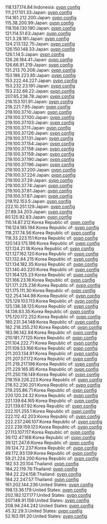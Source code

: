 118.137.174.84:Indonesia: [ovpn config](vpn/118_137_174_84.ovpn)  
111.217.101.33:Japan: [ovpn config](vpn/111_217_101_33.ovpn)  
114.161.212.200:Japan: [ovpn config](vpn/114_161_212_200.ovpn)  
115.38.200.99:Japan: [ovpn config](vpn/115_38_200_99.ovpn)  
118.156.130.190:Japan: [ovpn config](vpn/118_156_130_190.ovpn)  
121.114.51.63:Japan: [ovpn config](vpn/121_114_51_63.ovpn)  
121.3.28.181:Japan: [ovpn config](vpn/121_3_28_181.ovpn)  
124.213.132.75:Japan: [ovpn config](vpn/124_213_132_75.ovpn)  
126.150.148.33:Japan: [ovpn config](vpn/126_150_148_33.ovpn)  
126.1.14.5:Japan: [ovpn config](vpn/126_1_14_5.ovpn)  
126.26.184.41:Japan: [ovpn config](vpn/126_26_184_41.ovpn)  
126.66.91.219:Japan: [ovpn config](vpn/126_66_91_219.ovpn)  
131.213.70.208:Japan: [ovpn config](vpn/131_213_70_208.ovpn)  
153.186.223.85:Japan: [ovpn config](vpn/153_186_223_85.ovpn)  
153.222.44.227:Japan: [ovpn config](vpn/153_222_44_227.ovpn)  
153.232.23.191:Japan: [ovpn config](vpn/153_232_23_191.ovpn)  
153.232.66.22:Japan: [ovpn config](vpn/153_232_66_22.ovpn)  
207.65.238.78:Japan: [ovpn config](vpn/207_65_238_78.ovpn)  
216.153.101.91:Japan: [ovpn config](vpn/216_153_101_91.ovpn)  
218.221.7.95:Japan: [ovpn config](vpn/218_221_7_95.ovpn)  
219.100.37.10:Japan: [ovpn config](vpn/219_100_37_10.ovpn)  
219.100.37.100:Japan: [ovpn config](vpn/219_100_37_100.ovpn)  
219.100.37.103:Japan: [ovpn config](vpn/219_100_37_103.ovpn)  
219.100.37.11:Japan: [ovpn config](vpn/219_100_37_11.ovpn)  
219.100.37.126:Japan: [ovpn config](vpn/219_100_37_126.ovpn)  
219.100.37.131:Japan: [ovpn config](vpn/219_100_37_131.ovpn)  
219.100.37.154:Japan: [ovpn config](vpn/219_100_37_154.ovpn)  
219.100.37.158:Japan: [ovpn config](vpn/219_100_37_158.ovpn)  
219.100.37.159:Japan: [ovpn config](vpn/219_100_37_159.ovpn)  
219.100.37.190:Japan: [ovpn config](vpn/219_100_37_190.ovpn)  
219.100.37.196:Japan: [ovpn config](vpn/219_100_37_196.ovpn)  
219.100.37.200:Japan: [ovpn config](vpn/219_100_37_200.ovpn)  
219.100.37.224:Japan: [ovpn config](vpn/219_100_37_224.ovpn)  
219.100.37.29:Japan: [ovpn config](vpn/219_100_37_29.ovpn)  
219.100.37.74:Japan: [ovpn config](vpn/219_100_37_74.ovpn)  
219.100.37.81:Japan: [ovpn config](vpn/219_100_37_81.ovpn)  
219.100.37.87:Japan: [ovpn config](vpn/219_100_37_87.ovpn)  
219.112.153.5:Japan: [ovpn config](vpn/219_112_153_5.ovpn)  
222.10.251.129:Japan: [ovpn config](vpn/222_10_251_129.ovpn)  
27.89.34.203:Japan: [ovpn config](vpn/27_89_34_203.ovpn)  
60.125.92.83:Japan: [ovpn config](vpn/60_125_92_83.ovpn)  
110.14.87.212:Korea Republic of: [ovpn config](vpn/110_14_87_212.ovpn)  
116.124.185.194:Korea Republic of: [ovpn config](vpn/116_124_185_194.ovpn)  
118.217.74.56:Korea Republic of: [ovpn config](vpn/118_217_74_56.ovpn)  
118.33.223.151:Korea Republic of: [ovpn config](vpn/118_33_223_151.ovpn)  
120.143.175.186:Korea Republic of: [ovpn config](vpn/120_143_175_186.ovpn)  
121.124.21.18:Korea Republic of: [ovpn config](vpn/121_124_21_18.ovpn)  
121.127.162.120:Korea Republic of: [ovpn config](vpn/121_127_162_120.ovpn)  
121.132.84.215:Korea Republic of: [ovpn config](vpn/121_132_84_215.ovpn)  
121.134.182.35:Korea Republic of: [ovpn config](vpn/121_134_182_35.ovpn)  
121.140.40.220:Korea Republic of: [ovpn config](vpn/121_140_40_220.ovpn)  
121.164.125.23:Korea Republic of: [ovpn config](vpn/121_164_125_23.ovpn)  
121.166.23.18:Korea Republic of: [ovpn config](vpn/121_166_23_18.ovpn)  
121.171.225.236:Korea Republic of: [ovpn config](vpn/121_171_225_236.ovpn)  
121.175.111.30:Korea Republic of: [ovpn config](vpn/121_175_111_30.ovpn)  
122.254.144.98:Korea Republic of: [ovpn config](vpn/122_254_144_98.ovpn)  
125.129.103.113:Korea Republic of: [ovpn config](vpn/125_129_103_113.ovpn)  
125.138.38.125:Korea Republic of: [ovpn config](vpn/125_138_38_125.ovpn)  
14.138.83.35:Korea Republic of: [ovpn config](vpn/14_138_83_35.ovpn)  
175.120.172.252:Korea Republic of: [ovpn config](vpn/175_120_172_252.ovpn)  
180.231.34.148:Korea Republic of: [ovpn config](vpn/180_231_34_148.ovpn)  
182.218.255.210:Korea Republic of: [ovpn config](vpn/182_218_255_210.ovpn)  
183.96.142.94:Korea Republic of: [ovpn config](vpn/183_96_142_94.ovpn)  
210.181.77.125:Korea Republic of: [ovpn config](vpn/210_181_77_125.ovpn)  
211.104.222.71:Korea Republic of: [ovpn config](vpn/211_104_222_71.ovpn)  
211.109.53.166:Korea Republic of: [ovpn config](vpn/211_109_53_166.ovpn)  
211.203.134.91:Korea Republic of: [ovpn config](vpn/211_203_134_91.ovpn)  
211.207.57.172:Korea Republic of: [ovpn config](vpn/211_207_57_172.ovpn)  
211.219.217.196:Korea Republic of: [ovpn config](vpn/211_219_217_196.ovpn)  
211.229.165.85:Korea Republic of: [ovpn config](vpn/211_229_165_85.ovpn)  
211.250.116.149:Korea Republic of: [ovpn config](vpn/211_250_116_149.ovpn)  
218.159.226.223:Korea Republic of: [ovpn config](vpn/218_159_226_223.ovpn)  
218.52.230.201:Korea Republic of: [ovpn config](vpn/218_52_230_201.ovpn)  
219.255.86.71:Korea Republic of: [ovpn config](vpn/219_255_86_71.ovpn)  
220.120.24.32:Korea Republic of: [ovpn config](vpn/220_120_24_32.ovpn)  
221.139.64.165:Korea Republic of: [ovpn config](vpn/221_139_64_165.ovpn)  
221.139.67.92:Korea Republic of: [ovpn config](vpn/221_139_67_92.ovpn)  
222.101.255.1:Korea Republic of: [ovpn config](vpn/222_101_255_1.ovpn)  
222.112.42.203:Korea Republic of: [ovpn config](vpn/222_112_42_203.ovpn)  
222.237.246.107:Korea Republic of: [ovpn config](vpn/222_237_246_107.ovpn)  
222.239.159.123:Korea Republic of: [ovpn config](vpn/222_239_159_123.ovpn)  
27.113.107.117:Korea Republic of: [ovpn config](vpn/27_113_107_117.ovpn)  
39.112.47.168:Korea Republic of: [ovpn config](vpn/39_112_47_168.ovpn)  
39.121.247.6:Korea Republic of: [ovpn config](vpn/39_121_247_6.ovpn)  
39.124.72.237:Korea Republic of: [ovpn config](vpn/39_124_72_237.ovpn)  
49.172.93.139:Korea Republic of: [ovpn config](vpn/49_172_93_139.ovpn)  
59.21.224.200:Korea Republic of: [ovpn config](vpn/59_21_224_200.ovpn)  
182.53.20.104:Thailand: [ovpn config](vpn/182_53_20_104.ovpn)  
184.22.119.78:Thailand: [ovpn config](vpn/184_22_119_78.ovpn)  
184.22.224.158:Thailand: [ovpn config](vpn/184_22_224_158.ovpn)  
184.22.247.57:Thailand: [ovpn config](vpn/184_22_247_57.ovpn)  
161.202.144.236:United States: [ovpn config](vpn/161_202_144_236.ovpn)  
198.13.36.179:United States: [ovpn config](vpn/198_13_36_179.ovpn)  
202.182.127.177:United States: [ovpn config](vpn/202_182_127_177.ovpn)  
207.148.91.158:United States: [ovpn config](vpn/207_148_91_158.ovpn)  
208.94.244.242:United States: [ovpn config](vpn/208_94_244_242.ovpn)  
45.32.29.3:United States: [ovpn config](vpn/45_32_29_3.ovpn)  
52.163.191.20:United States: [ovpn config](vpn/52_163_191_20.ovpn)  
